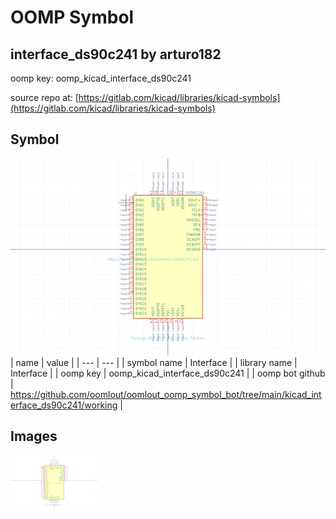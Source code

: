 # OOMP Symbol  
## interface_ds90c241  by arturo182  
  
oomp key: oomp_kicad_interface_ds90c241  
  
source repo at: [https://gitlab.com/kicad/libraries/kicad-symbols](https://gitlab.com/kicad/libraries/kicad-symbols)  
## Symbol  
  
[![working.png](working_600.png)](working.png)  
| name | value | 
| --- | --- | 
| symbol name | Interface | 
| library name | Interface | 
| oomp key | oomp_kicad_interface_ds90c241 | 
| oomp bot github | https://github.com/oomlout/oomlout_oomp_symbol_bot/tree/main/kicad_interface_ds90c241/working | 
## Images  
  
[![working.png](working_140.png)](working.png)  
